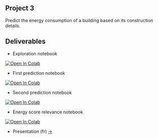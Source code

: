 ## Project 3

Predict the energy consumption of a building based on its construction details.

## Deliverables

* Exploration notebook

[![Open In Colab](https://colab.research.google.com/assets/colab-badge.svg)](https://colab.research.google.com/github/Xmaster6y/ML-Engineer/blob/develop/Project_3/exploration_notebook.ipynb)

* First prediction notebook

[![Open In Colab](https://colab.research.google.com/assets/colab-badge.svg)](https://colab.research.google.com/github/Xmaster6y/ML-Engineer/blob/develop/Project_3/prediction_notebook_1.ipynb)

* Second prediction notebook

[![Open In Colab](https://colab.research.google.com/assets/colab-badge.svg)](https://colab.research.google.com/github/Xmaster6y/ML-Engineer/blob/develop/Project_3/prediction_notebook_2.ipynb)

* Energy score relevance notebook

[![Open In Colab](https://colab.research.google.com/assets/colab-badge.svg)](https://colab.research.google.com/github/Xmaster6y/ML-Engineer/blob/develop/Project_3/score_relevance.ipynb)

* Presentation (fr) [->](./presentation.pdf)
